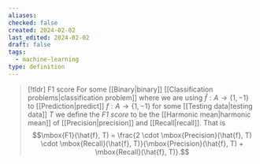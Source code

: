 ```yaml
---
aliases: 
checked: false
created: 2024-02-02
last_edited: 2024-02-02
draft: false
tags:
  - machine-learning
type: definition
---
```

>[!tldr] F1 score
>For some [[Binary|binary]] [[Classification problems|classification problem]] where we are using $\hat{f}: A \rightarrow \{1, -1\}$ to [[Prediction|predict]] $f: A \rightarrow \{1, -1\}$ for some [[Testing data|testing data]] $T$ we define the *F1 score* to be the [[Harmonic mean|harmonic mean]] of [[Precision|precision]] and [[Recall|recall]]. That is
> $$\mbox{F1}(\hat{f}, T) = \frac{2 \cdot \mbox{Precision}(\hat{f}, T) \cdot \mbox{Recall}(\hat{f}, T)}{\mbox{Precision}(\hat{f}, T) + \mbox{Recall}(\hat{f}, T)}.$$

